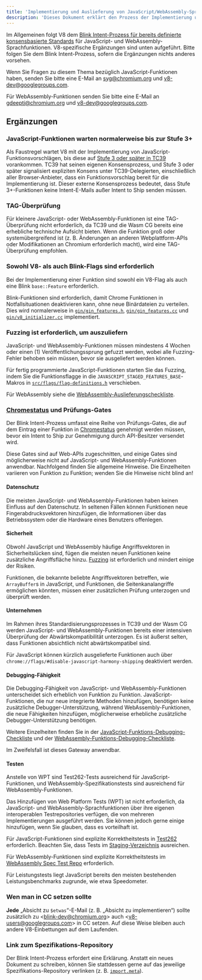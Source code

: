 ```yaml
---
title: 'Implementierung und Auslieferung von JavaScript/WebAssembly-Sprachfunktionen'
description: 'Dieses Dokument erklärt den Prozess der Implementierung und Auslieferung von JavaScript- oder WebAssembly-Sprachfunktionen in V8.'
---
```

Im Allgemeinen folgt V8 dem [Blink Intent-Prozess für bereits definierte konsensbasierte Standards](https://www.chromium.org/blink/launching-features/#process-existing-standard) für JavaScript- und WebAssembly-Sprachfunktionen. V8-spezifische Ergänzungen sind unten aufgeführt. Bitte folgen Sie dem Blink Intent-Prozess, sofern die Ergänzungen nichts anderes vorsehen.

Wenn Sie Fragen zu diesem Thema bezüglich JavaScript-Funktionen haben, senden Sie bitte eine E-Mail an syg@chromium.org und v8-dev@googlegroups.com.

Für WebAssembly-Funktionen senden Sie bitte eine E-Mail an gdeepti@chromium.org und v8-dev@googlegroups.com.

## Ergänzungen

### JavaScript-Funktionen warten normalerweise bis zur Stufe 3+

Als Faustregel wartet V8 mit der Implementierung von JavaScript-Funktionsvorschlägen, bis diese auf [Stufe 3 oder später in TC39](https://tc39.es/process-document/) vorankommen. TC39 hat seinen eigenen Konsensprozess, und Stufe 3 oder später signalisiert expliziten Konsens unter TC39-Delegierten, einschließlich aller Browser-Anbieter, dass ein Funktionsvorschlag bereit für die Implementierung ist. Dieser externe Konsensprozess bedeutet, dass Stufe 3+-Funktionen keine Intent-E-Mails außer Intent to Ship senden müssen.

### TAG-Überprüfung

Für kleinere JavaScript- oder WebAssembly-Funktionen ist eine TAG-Überprüfung nicht erforderlich, da TC39 und die Wasm CG bereits eine erhebliche technische Aufsicht bieten. Wenn die Funktion groß oder systemübergreifend ist (z. B. Änderungen an anderen Webplattform-APIs oder Modifikationen an Chromium erforderlich macht), wird eine TAG-Überprüfung empfohlen.

### Sowohl V8- als auch Blink-Flags sind erforderlich

Bei der Implementierung einer Funktion sind sowohl ein V8-Flag als auch eine Blink `base::Feature` erforderlich.

Blink-Funktionen sind erforderlich, damit Chrome Funktionen in Notfallsituationen deaktivieren kann, ohne neue Binärdateien zu verteilen. Dies wird normalerweise in [`gin/gin_features.h`](https://source.chromium.org/chromium/chromium/src/+/main:gin/gin_features.h), [`gin/gin_features.cc`](https://source.chromium.org/chromium/chromium/src/+/main:gin/gin_features.cc) und [`gin/v8_initializer.cc`](https://source.chromium.org/chromium/chromium/src/+/main:gin/v8_initializer.cc) implementiert.

### Fuzzing ist erforderlich, um auszuliefern

JavaScript- und WebAssembly-Funktionen müssen mindestens 4 Wochen oder einen (1) Veröffentlichungssprung gefuzzt werden, wobei alle Fuzzing-Fehler behoben sein müssen, bevor sie ausgeliefert werden können.

Für fertig programmierte JavaScript-Funktionen starten Sie das Fuzzing, indem Sie die Funktionsflagge in die `JAVASCRIPT_STAGED_FEATURES_BASE`-Makros in [`src/flags/flag-definitions.h`](https://source.chromium.org/chromium/chromium/src/+/master:v8/src/flags/flag-definitions.h) verschieben.

Für WebAssembly siehe die [WebAssembly-Auslieferungscheckliste](/docs/wasm-shipping-checklist).

### [Chromestatus](https://chromestatus.com/) und Prüfungs-Gates

Der Blink Intent-Prozess umfasst eine Reihe von Prüfungs-Gates, die auf dem Eintrag einer Funktion in [Chromestatus](https://chromestatus.com/) genehmigt werden müssen, bevor ein Intent to Ship zur Genehmigung durch API-Besitzer versendet wird.

Diese Gates sind auf Web-APIs zugeschnitten, und einige Gates sind möglicherweise nicht auf JavaScript- und WebAssembly-Funktionen anwendbar. Nachfolgend finden Sie allgemeine Hinweise. Die Einzelheiten variieren von Funktion zu Funktion; wenden Sie die Hinweise nicht blind an!

#### Datenschutz

Die meisten JavaScript- und WebAssembly-Funktionen haben keinen Einfluss auf den Datenschutz. In seltenen Fällen können Funktionen neue Fingerabdrucksvektoren hinzufügen, die Informationen über das Betriebssystem oder die Hardware eines Benutzers offenlegen.

#### Sicherheit

Obwohl JavaScript und WebAssembly häufige Angriffsvektoren in Sicherheitslücken sind, fügen die meisten neuen Funktionen keine zusätzliche Angriffsfläche hinzu. [Fuzzing](#fuzzing) ist erforderlich und mindert einige der Risiken.

Funktionen, die bekannte beliebte Angriffsvektoren betreffen, wie `ArrayBuffer`s in JavaScript, und Funktionen, die Seitenkanalangriffe ermöglichen könnten, müssen einer zusätzlichen Prüfung unterzogen und überprüft werden.

#### Unternehmen

Im Rahmen ihres Standardisierungsprozesses in TC39 und der Wasm CG werden JavaScript- und WebAssembly-Funktionen bereits einer intensiven Überprüfung der Abwärtskompatibilität unterzogen. Es ist äußerst selten, dass Funktionen absichtlich nicht abwärtskompatibel sind.

Für JavaScript können kürzlich ausgelieferte Funktionen auch über `chrome://flags/#disable-javascript-harmony-shipping` deaktiviert werden.

#### Debugging-Fähigkeit

Die Debugging-Fähigkeit von JavaScript- und WebAssembly-Funktionen unterscheidet sich erheblich von Funktion zu Funktion. JavaScript-Funktionen, die nur neue integrierte Methoden hinzufügen, benötigen keine zusätzliche Debugger-Unterstützung, während WebAssembly-Funktionen, die neue Fähigkeiten hinzufügen, möglicherweise erhebliche zusätzliche Debugger-Unterstützung benötigen.

Weitere Einzelheiten finden Sie in der [JavaScript-Funktions-Debugging-Checkliste](https://docs.google.com/document/d/1_DBgJ9eowJJwZYtY6HdiyrizzWzwXVkG5Kt8s3TccYE/edit#heading=h.u5lyedo73aa9) und der [WebAssembly-Funktions-Debugging-Checkliste](https://goo.gle/devtools-wasm-checklist).

Im Zweifelsfall ist dieses Gateway anwendbar.

#### Testen

Anstelle von WPT sind Test262-Tests ausreichend für JavaScript-Funktionen, und WebAssembly-Spezifikationstests sind ausreichend für WebAssembly-Funktionen.

Das Hinzufügen von Web Platform Tests (WPT) ist nicht erforderlich, da JavaScript- und WebAssembly-Sprachfunktionen über ihre eigenen interoperablen Testrepositories verfügen, die von mehreren Implementierungen ausgeführt werden. Sie können jedoch gerne einige hinzufügen, wenn Sie glauben, dass es vorteilhaft ist.

Für JavaScript-Funktionen sind explizite Korrektheitstests in [Test262](https://github.com/tc39/test262) erforderlich. Beachten Sie, dass Tests im [Staging-Verzeichnis](https://github.com/tc39/test262/blob/main/CONTRIBUTING.md#staging) ausreichen.

Für WebAssembly-Funktionen sind explizite Korrektheitstests im [WebAssembly Spec Test Repo](https://github.com/WebAssembly/spec/tree/master/test) erforderlich.

Für Leistungstests liegt JavaScript bereits den meisten bestehenden Leistungsbenchmarks zugrunde, wie etwa Speedometer.

### Wen man in CC setzen sollte

**Jede** „Absicht zu `$etwas`“-E-Mail (z. B. „Absicht zu implementieren“) sollte zusätzlich zu &lt;blink-dev@chromium.org> auch &lt;v8-users@googlegroups.com> in CC setzen. Auf diese Weise bleiben auch andere V8-Einbettungen auf dem Laufenden.

### Link zum Spezifikations-Repository

Der Blink Intent-Prozess erfordert eine Erklärung. Anstatt ein neues Dokument zu schreiben, können Sie stattdessen gerne auf das jeweilige Spezifikations-Repository verlinken (z. B. [`import.meta`](https://github.com/tc39/proposal-import-meta)).
